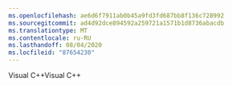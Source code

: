 ```yaml
---
ms.openlocfilehash: ae6d6f7911ab0b45a9fd3fd687bb8f136c728992
ms.sourcegitcommit: ad4d92dce894592a259721a1571b1d8736abacdb
ms.translationtype: MT
ms.contentlocale: ru-RU
ms.lasthandoff: 08/04/2020
ms.locfileid: "87654230"
---
```

<span data-ttu-id="fe30f-101">Visual C\+\+</span><span class="sxs-lookup"><span data-stu-id="fe30f-101">Visual C\+\+</span></span>
